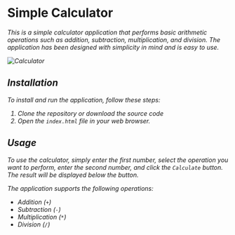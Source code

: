 
# Simple Calculator

<em>

This is a simple calculator application that performs basic arithmetic operations such as addition, subtraction, multiplication, and division. The application has been designed with simplicity in mind and is easy to use.

<img src="https://iili.io/HSTEQ4V.png" alt="Calculator" border="0">


## Installation

To install and run the application, follow these steps:

1. Clone the repository or download the source code
2. Open the `index.html` file in your web browser.

## Usage

To use the calculator, simply enter the first number, select the operation you want to perform, enter the second number, and click the `Calculate` button. The result will be displayed below the button.

The application supports the following operations:

- Addition (`+`)
- Subtraction (`-`)
- Multiplication (`*`)
- Division (`/`)

</em>
